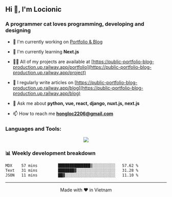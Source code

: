 <h2>Hi 👋, I'm Locionic</h2>
<h3>A programmer cat loves programming, developing and designing</h3>

- 🔭 I'm currently working on [Portfolio & Blog](https://public-portfolio-blog-production.up.railway.app/portfolio)

- 🌱 I'm currently learning **Next.js**

- 👨‍💻 All of my projects are available at [https://public-portfolio-blog-production.up.railway.app/portfolio](https://public-portfolio-blog-production.up.railway.app/project)

- 📝 I regularly write articles on [https://public-portfolio-blog-production.up.railway.app/blog](https://public-portfolio-blog-production.up.railway.app/blog)

- 💬 Ask me about **python, vue, react, django, nuxt.js, next.js**

- 📫 How to reach me **hongloc2206@gmail.com**

<h3>Languages and Tools:</h3>

<p align="center">
<img src="https://skillicons.dev/icons?i=django,html,css,js,ts,nextjs,react,figma,git,postgres,postman,py,tailwind,vscode,vercel,vite,supabase,styledcomponents,sass,regex,prisma,powershell,planetscale,mysql,md,firebase,emotion,electron"/>
</p>

### 📊 Weekly development breakdown

<!--START_SECTION:waka-->

```txt
MDX    57 mins         ██████████████▒░░░░░░░░░░   57.62 %
Text   31 mins         ███████▓░░░░░░░░░░░░░░░░░   31.28 %
JSON   11 mins         ██▓░░░░░░░░░░░░░░░░░░░░░░   11.10 %
```

<!--END_SECTION:waka-->

---

<p align="center">Made with ❤️ in Vietnam</p>
